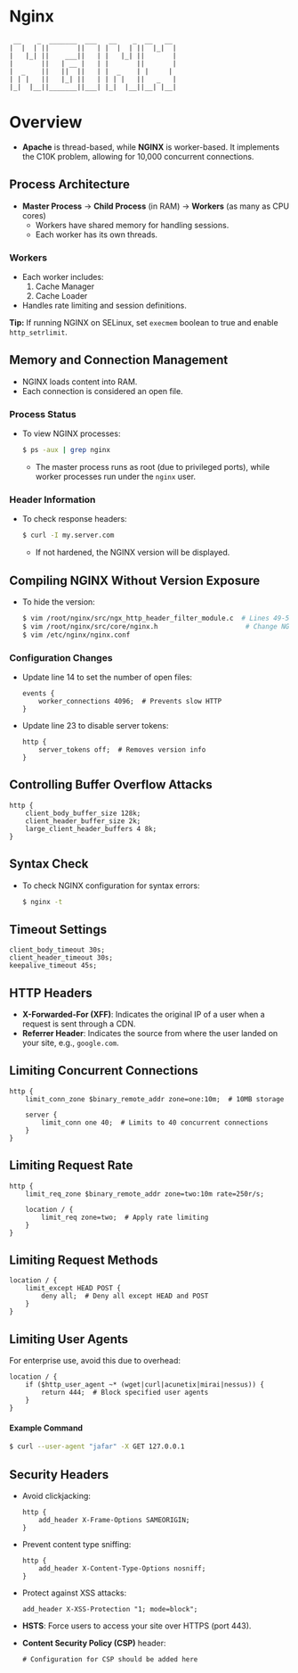 # Nginx
```
 __    _  _______  ___   __    _  __   __ 
|  |  | ||       ||   | |  |  | ||  |_|  |
|   |_| ||    ___||   | |   |_| ||       |
|       ||   | __ |   | |       ||       |
|  _    ||   ||  ||   | |  _    | |     | 
| | |   ||   |_| ||   | | | |   ||   _   |
|_|  |__||_______||___| |_|  |__||__| |__|
```

# Overview

- **Apache** is thread-based, while **NGINX** is worker-based. It implements the C10K problem, allowing for 10,000 concurrent connections.

## Process Architecture

- **Master Process** → **Child Process** (in RAM) → **Workers** (as many as CPU cores)
  - Workers have shared memory for handling sessions.
  - Each worker has its own threads.
  
### Workers

- Each worker includes:
  1. Cache Manager
  2. Cache Loader
- Handles rate limiting and session definitions.

**Tip:** If running NGINX on SELinux, set `execmem` boolean to true and enable `http_setrlimit`.

## Memory and Connection Management

- NGINX loads content into RAM.
- Each connection is considered an open file.

### Process Status

- To view NGINX processes:
  ```bash
  $ ps -aux | grep nginx
  ```
  - The master process runs as root (due to privileged ports), while worker processes run under the `nginx` user.

### Header Information

- To check response headers:
  ```bash
  $ curl -I my.server.com
  ```
  - If not hardened, the NGINX version will be displayed.

## Compiling NGINX Without Version Exposure

- To hide the version:
  ```bash
  $ vim /root/nginx/src/ngx_http_header_filter_module.c  # Lines 49-51
  $ vim /root/nginx/src/core/nginx.h                      # Change NGINX to IIS
  $ vim /etc/nginx/nginx.conf
  ```

### Configuration Changes

- Update line 14 to set the number of open files:
  ```nginx
  events {
      worker_connections 4096;  # Prevents slow HTTP
  }
  ```

- Update line 23 to disable server tokens:
  ```nginx
  http {
      server_tokens off;  # Removes version info
  }
  ```

## Controlling Buffer Overflow Attacks

```nginx
http {
    client_body_buffer_size 128k;
    client_header_buffer_size 2k;
    large_client_header_buffers 4 8k;
}
```

## Syntax Check

- To check NGINX configuration for syntax errors:
  ```bash
  $ nginx -t
  ```

## Timeout Settings

```nginx
client_body_timeout 30s;
client_header_timeout 30s;
keepalive_timeout 45s;
```

## HTTP Headers

- **X-Forwarded-For (XFF)**: Indicates the original IP of a user when a request is sent through a CDN.
- **Referrer Header**: Indicates the source from where the user landed on your site, e.g., `google.com`.

## Limiting Concurrent Connections

```nginx
http {
    limit_conn_zone $binary_remote_addr zone=one:10m;  # 10MB storage

    server {
        limit_conn one 40;  # Limits to 40 concurrent connections
    }
}
```

## Limiting Request Rate

```nginx
http {
    limit_req_zone $binary_remote_addr zone=two:10m rate=250r/s;

    location / {
        limit_req zone=two;  # Apply rate limiting
    }
}
```

## Limiting Request Methods

```nginx
location / {
    limit_except HEAD POST {
        deny all;  # Deny all except HEAD and POST
    }
}
```

## Limiting User Agents

For enterprise use, avoid this due to overhead:

```nginx
location / {
    if ($http_user_agent ~* (wget|curl|acunetix|mirai|nessus)) {
        return 444;  # Block specified user agents
    }
}
```

#### Example Command

```bash
$ curl --user-agent "jafar" -X GET 127.0.0.1
```

## Security Headers

- Avoid clickjacking:
  ```nginx
  http {
      add_header X-Frame-Options SAMEORIGIN;
  }
  ```

- Prevent content type sniffing:
  ```nginx
  http {
      add_header X-Content-Type-Options nosniff;
  }
  ```

- Protect against XSS attacks:
  ```nginx
  add_header X-XSS-Protection "1; mode=block";
  ```

- **HSTS**: Force users to access your site over HTTPS (port 443).
  
- **Content Security Policy (CSP)** header: 
  ```nginx
  # Configuration for CSP should be added here
  ```